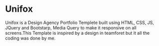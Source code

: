 # Unifox
Unifox is a Design Agency Portfolio Templete built using 
HTML, CSS, JS, JQuery and Bootstarp, Media Query 
to make it responsive on all screens.This Template
is inspired by a design in teamforet but it all the 
coding was done by me.
